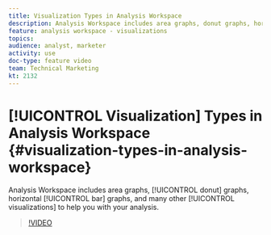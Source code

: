 ```yaml
---
title: Visualization Types in Analysis Workspace
description: Analysis Workspace includes area graphs, donut graphs, horizontal bar graphs, and many other visualizations to help you with your analysis.
feature: analysis workspace - visualizations
topics: 
audience: analyst, marketer
activity: use
doc-type: feature video
team: Technical Marketing
kt: 2132
---
```


# [!UICONTROL Visualization] Types in Analysis Workspace {#visualization-types-in-analysis-workspace}

Analysis Workspace includes area graphs, [!UICONTROL donut] graphs, horizontal [!UICONTROL bar] graphs, and many other [!UICONTROL visualizations] to help you with your analysis.

>[!VIDEO](https://video.tv.adobe.com/v/23994/?quality=12)
